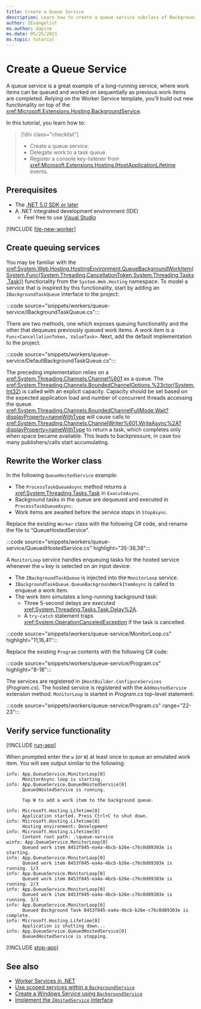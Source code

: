 ```yaml
---
title: Create a Queue Service
description: Learn how to create a queue service subclass of BackgroundService in .NET.
author: IEvangelist
ms.author: dapine
ms.date: 05/25/2021
ms.topic: tutorial
---
```


# Create a Queue Service

A queue service is a great example of a long-running service, where work items can be queued and worked on sequentially as previous work items are completed. Relying on the Worker Service template, you'll build out new functionality on top of the <xref:Microsoft.Extensions.Hosting.BackgroundService>.

In this tutorial, you learn how to:

> [!div class="checklist"]
>
> - Create a queue service.
> - Delegate work to a task queue.
> - Register a console key-listener from <xref:Microsoft.Extensions.Hosting.IHostApplicationLifetime> events.

## Prerequisites

- The [.NET 5.0 SDK or later](https://dotnet.microsoft.com/download/dotnet)
- A .NET integrated development environment (IDE)
  - Feel free to use [Visual Studio](https://visualstudio.microsoft.com)

<!-- ## Create a new project -->
[!INCLUDE [file-new-worker](includes/file-new-worker.md)]

## Create queuing services

You may be familiar with the <xref:System.Web.Hosting.HostingEnvironment.QueueBackgroundWorkItem(System.Func{System.Threading.CancellationToken,System.Threading.Tasks.Task})> functionality from the `System.Web.Hosting` namespace. To model a service that is inspired by this functionality, start by adding an `IBackgroundTaskQueue` interface to the project:

:::code source="snippets/workers/queue-service/IBackgroundTaskQueue.cs":::

There are two methods, one which exposes queuing functionality and the other that dequeues previously queued work items. A *work item* is a `Func<CancellationToken, ValueTask>`. Next, add the default implementation to the project.

:::code source="snippets/workers/queue-service/DefaultBackgroundTaskQueue.cs":::

The preceding implementation relies on a <xref:System.Threading.Channels.Channel%601> as a queue. The <xref:System.Threading.Channels.BoundedChannelOptions.%23ctor(System.Int32)> is called with an explicit capacity. Capacity should be set based on the expected application load and number of concurrent threads accessing the queue. <xref:System.Threading.Channels.BoundedChannelFullMode.Wait?displayProperty=nameWithType> will cause calls to <xref:System.Threading.Channels.ChannelWriter%601.WriteAsync%2A?displayProperty=nameWithType> to return a task, which completes only when space became available. This leads to backpressure, in case too many publishers/calls start accumulating.

## Rewrite the Worker class

In the following `QueueHostedService` example:

- The `ProcessTaskQueueAsync` method returns a <xref:System.Threading.Tasks.Task> in `ExecuteAsync`.
- Background tasks in the queue are dequeued and executed in `ProcessTaskQueueAsync`.
- Work items are awaited before the service stops in `StopAsync`.

Replace the existing `Worker` class with the following C# code, and rename the file to "QueueHostedService".

:::code source="snippets/workers/queue-service/QueuedHostedService.cs" highlight="35-36,38":::

A `MonitorLoop` service handles enqueuing tasks for the hosted service whenever the `w` key is selected on an input device:

- The `IBackgroundTaskQueue` is injected into the `MonitorLoop` service.
- `IBackgroundTaskQueue.QueueBackgroundWorkItemAsync` is called to enqueue a work item.
- The work item simulates a long-running background task:
  - Three 5-second delays are executed <xref:System.Threading.Tasks.Task.Delay%2A>.
  - A `try-catch` statement traps <xref:System.OperationCanceledException> if the task is cancelled.

:::code source="snippets/workers/queue-service/MonitorLoop.cs" highlight="11,16,41":::

Replace the existing `Program` contents with the following C# code:

:::code source="snippets/workers/queue-service/Program.cs" highlight="8-18":::

The services are registered in `IHostBuilder.ConfigureServices` (*Program.cs*). The hosted service is registered with the `AddHostedService` extension method. `MonitorLoop` is started in *Program.cs* top-level statement:

:::code source="snippets/workers/queue-service/Program.cs" range="22-23":::

## Verify service functionality

[!INCLUDE [run-app](includes/run-app.md)]

When prompted enter the `w` (or `W`) at least once to queue an emulated work item. You will see output similar to the following:

```Output
info: App.QueueService.MonitorLoop[0]
      MonitorAsync loop is starting.
info: App.QueueService.QueuedHostedService[0]
      QueuedHostedService is running.

      Tap W to add a work item to the background queue.

info: Microsoft.Hosting.Lifetime[0]
      Application started. Press Ctrl+C to shut down.
info: Microsoft.Hosting.Lifetime[0]
      Hosting environment: Development
info: Microsoft.Hosting.Lifetime[0]
      Content root path: .\queue-service
winfo: App.QueueService.MonitorLoop[0]
      Queued work item 8453f845-ea4a-4bcb-b26e-c76c0d89303e is starting.
info: App.QueueService.MonitorLoop[0]
      Queued work item 8453f845-ea4a-4bcb-b26e-c76c0d89303e is running. 1/3
info: App.QueueService.MonitorLoop[0]
      Queued work item 8453f845-ea4a-4bcb-b26e-c76c0d89303e is running. 2/3
info: App.QueueService.MonitorLoop[0]
      Queued work item 8453f845-ea4a-4bcb-b26e-c76c0d89303e is running. 3/3
info: App.QueueService.MonitorLoop[0]
      Queued Background Task 8453f845-ea4a-4bcb-b26e-c76c0d89303e is complete.
info: Microsoft.Hosting.Lifetime[0]
      Application is shutting down...
info: App.QueueService.QueuedHostedService[0]
      QueuedHostedService is stopping.
```

[!INCLUDE [stop-app](includes/stop-app.md)]

## See also

- [Worker Services in .NET](workers.md)
- [Use scoped services within a `BackgroundService`](scoped-service.md)
- [Create a Windows Service using `BackgroundService`](windows-service.md)
- [Implement the `IHostedService` interface](timer-service.md)
